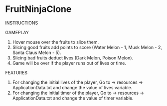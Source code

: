 # FruitNinjaClone

INSTRUCTIONS

GAMEPLAY

1. Hover mouse over the fruits to slice them.
2. Slicing good fruits add points to score (Water Melon - 1, Musk Melon - 2, Santa Claus Melon - 5).
3. Slicing bad fruits deduct lives (Dark Melon, Poison Melon).
4. Game will be over if the player runs out of lives or time.

FEATURES

1. For changing the initial lives of the player, Go to -> resources -> ApplicationData.txt and change the value of lives variable.
2. For changing the initial timer of the player, Go to -> resources -> ApplicationData.txt and change the value of timer variable.
